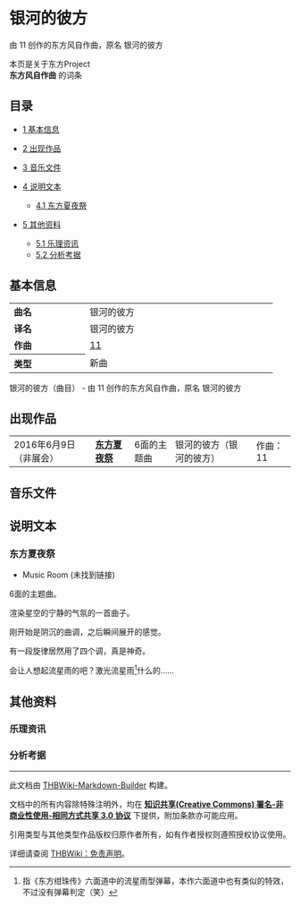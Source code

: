 # 银河的彼方

<!-- source html: G:\repos\THBWiki-Markdown-Builder\THBWikiMarkdown\Temp\main\f\ff\ns0%3A%E9%93%B6%E6%B2%B3%E7%9A%84%E5%BD%BC%E6%96%B9.html -->

由 11 创作的东方风自作曲，原名 银河的彼方

本页是关于东方Project  
 **东方风自作曲** 的词条
## 目录

- [1 基本信息](#基本信息)
- [2 出现作品](#出现作品)
- [3 音乐文件](#音乐文件)
- [4 说明文本](#说明文本)

  - [4.1 东方夏夜祭](#东方夏夜祭)



- [5 其他资料](#其他资料)

  - [5.1 乐理资讯](#乐理资讯)
  - [5.2 分析考据](#分析考据)







## 基本信息

<table><tbody><tr><td style="width:120px"><b>曲名</b></td><td style="width:320px">银河的彼方</td></tr><tr><td><b>译名</b></td><td>银河的彼方</td></tr><tr><td><b>作曲</b></td><td><a href="./11.md" title="11">11</a></td></tr><tr><th style="text-align: left;"><b>类型</b></th><td>新曲</td></tr></tbody></table>

银河的彼方（曲目） - 由 11 创作的东方风自作曲，原名 银河的彼方
## 出现作品

<table>

<tbody><tr><td>2016年6月9日（非展会）</td><td><b><a href="./东方夏夜祭_～_Shining_Shooting_Star..md" title="东方夏夜祭 ～ Shining Shooting Star." unred="">东方夏夜祭</a></b></td><td>6面的主题曲</td><td style="padding-left:5px;">银河的彼方（银河的彼方）</td><td style="padding-left:10px;">作曲：11</td></tr>
</tbody></table>


## 音乐文件
## 说明文本
### 东方夏夜祭
- Music Room (未找到链接)

  
6面的主题曲。  

  
  
渲染星空的宁静的气氛的一首曲子。  

刚开始是阴沉的曲调，之后瞬间展开的感觉。  

有一段旋律居然用了四个调，真是神奇。  

会让人想起流星雨的吧？激光流星雨[^cite_note-1]什么的……
  

## 其他资料
### 乐理资讯
### 分析考据
[^cite_note-1]: 指《东方绀珠传》六面道中的流星雨型弹幕，本作六面道中也有类似的特效，不过没有弹幕判定（笑）





---

此文档由 [THBWiki-Markdown-Builder](https://github.com/Delsin-Yu/THBWiki-Markdown-Builder) 构建。

文档中的所有内容除特殊注明外，均在 [**知识共享(Creative Commons) 署名-非商业性使用-相同方式共享 3.0 协议**](https://creativecommons.org/licenses/by-sa/3.0/deed.zh-hans) 下提供，附加条款亦可能应用。

引用类型与其他类型作品版权归原作者所有，如有作者授权则遵照授权协议使用。

详细请查阅 [THBWiki：免责声明](https://thbwiki.cc/THBWiki:%E5%85%8D%E8%B4%A3%E5%A3%B0%E6%98%8E)。

